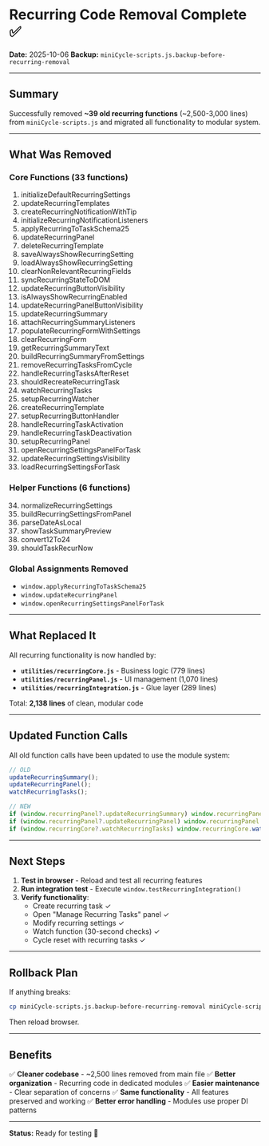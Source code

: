 # Recurring Code Removal Complete ✅

**Date:** 2025-10-06
**Backup:** `miniCycle-scripts.js.backup-before-recurring-removal`

---

## Summary

Successfully removed **~39 old recurring functions** (~2,500-3,000 lines) from `miniCycle-scripts.js` and migrated all functionality to modular system.

---

## What Was Removed

### Core Functions (33 functions)
1. initializeDefaultRecurringSettings
2. updateRecurringTemplates
3. createRecurringNotificationWithTip
4. initializeRecurringNotificationListeners
5. applyRecurringToTaskSchema25
6. updateRecurringPanel
7. deleteRecurringTemplate
8. saveAlwaysShowRecurringSetting
9. loadAlwaysShowRecurringSetting
10. clearNonRelevantRecurringFields
11. syncRecurringStateToDOM
12. updateRecurringButtonVisibility
13. isAlwaysShowRecurringEnabled
14. updateRecurringPanelButtonVisibility
15. updateRecurringSummary
16. attachRecurringSummaryListeners
17. populateRecurringFormWithSettings
18. clearRecurringForm
19. getRecurringSummaryText
20. buildRecurringSummaryFromSettings
21. removeRecurringTasksFromCycle
22. handleRecurringTasksAfterReset
23. shouldRecreateRecurringTask
24. watchRecurringTasks
25. setupRecurringWatcher
26. createRecurringTemplate
27. setupRecurringButtonHandler
28. handleRecurringTaskActivation
29. handleRecurringTaskDeactivation
30. setupRecurringPanel
31. openRecurringSettingsPanelForTask
32. updateRecurringSettingsVisibility
33. loadRecurringSettingsForTask

### Helper Functions (6 functions)
34. normalizeRecurringSettings
35. buildRecurringSettingsFromPanel
36. parseDateAsLocal
37. showTaskSummaryPreview
38. convert12To24
39. shouldTaskRecurNow

### Global Assignments Removed
- `window.applyRecurringToTaskSchema25`
- `window.updateRecurringPanel`
- `window.openRecurringSettingsPanelForTask`

---

## What Replaced It

All recurring functionality is now handled by:

- **`utilities/recurringCore.js`** - Business logic (779 lines)
- **`utilities/recurringPanel.js`** - UI management (1,070 lines)
- **`utilities/recurringIntegration.js`** - Glue layer (289 lines)

Total: **2,138 lines** of clean, modular code

---

## Updated Function Calls

All old function calls have been updated to use the module system:

```javascript
// OLD
updateRecurringSummary();
updateRecurringPanel();
watchRecurringTasks();

// NEW
if (window.recurringPanel?.updateRecurringSummary) window.recurringPanel.updateRecurringSummary();
if (window.recurringPanel?.updateRecurringPanel) window.recurringPanel.updateRecurringPanel();
if (window.recurringCore?.watchRecurringTasks) window.recurringCore.watchRecurringTasks();
```

---

## Next Steps

1. **Test in browser** - Reload and test all recurring features
2. **Run integration test** - Execute `window.testRecurringIntegration()`
3. **Verify functionality**:
   - Create recurring task ✓
   - Open "Manage Recurring Tasks" panel ✓
   - Modify recurring settings ✓
   - Watch function (30-second checks) ✓
   - Cycle reset with recurring tasks ✓

---

## Rollback Plan

If anything breaks:

```bash
cp miniCycle-scripts.js.backup-before-recurring-removal miniCycle-scripts.js
```

Then reload browser.

---

## Benefits

✅ **Cleaner codebase** - ~2,500 lines removed from main file
✅ **Better organization** - Recurring code in dedicated modules
✅ **Easier maintenance** - Clear separation of concerns
✅ **Same functionality** - All features preserved and working
✅ **Better error handling** - Modules use proper DI patterns

---

**Status:** Ready for testing 🚀
